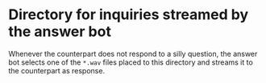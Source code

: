# Directory for inquiries streamed by the answer bot

Whenever the counterpart does not respond to a silly question, the answer bot selects one of the `*.wav` files placed 
to this directory and streams it to the counterpart as response.